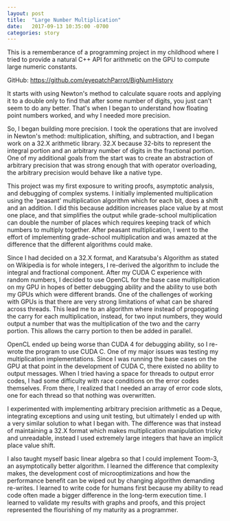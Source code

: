 ```yaml
---
layout: post
title:  "Large Number Multiplication"
date:   2017-09-13 10:35:00 -0700
categories: story
---
```


This is a rememberance of a programming project in my childhood where I
tried to provide a natural C++ API for arithmetic on the GPU to compute
large numeric constants.

GitHub: https://github.com/eyepatchParrot/BigNumHistory

It starts with using Newton's method to calculate square roots and
applying it to a double only to find that after some number of digits,
you just can't seem to do any better. That's when I began to understand
how floating point numbers worked, and why I needed more precision.

So, I began building more precision. I took the operations that are
involved in Newton's method: multiplication, shifting, and subtraction,
and I began work on a 32.X arithmetic library. 32.X because 32-bits
to represent the integral portion and an arbitrary number of digits in
the fractional portion. One of my additional goals from the start was
to create an abstraction of arbitrary precision that was strong enough
that with operator overloading, the arbitrary precision would behave
like a native type.

This project was my first exposure to writing proofs, asymptotic analysis,
and debugging of complex systems. I initially implemented multiplication
using the 'peasant' multiplication algorithm which for each bit, does a
shift and an addition. I did this because addition increases place value
by at most one place, and that simplifies the output while grade-school
multiplication can double the number of places which requires keeping
track of which numbers to multiply together. After peasant multiplication,
I went to the effort of implementing grade-school multiplication and
was amazed at the difference that the different algorithms could make.

Since I had decided on a 32.X format, and Karatsuba's Algorithm as stated
on Wikipedia is for whole integers, I re-derived the algorithm to include
the integral and fractional component.  After my CUDA C experience with
random numbers, I decided to use OpenCL for the base case multiplication
on my GPU in hopes of better debugging ability and the ability to use
both my GPUs which were different brands. One of the challenges of working
with GPUs is that there are very strong limitations of what can be shared
across threads. This lead me to an algorithm where instead of propogating
the carry for each multiplication, instead, for two input numbers, they
would output a number that was the multiplication of the two and the
carry portion. This allows the carry portion to then be added in parallel.

OpenCL ended up being worse than CUDA 4 for debugging ability, so I
re-wrote the program to use CUDA C. One of my major issues was testing
my multiplication implementations. Since I was running the base cases
on the GPU at that point in the development of CUDA C, there existed no
ability to output messages. When I tried having a space for threads to
output error codes, I had some difficulty with race conditions on the
error codes themselves. From there, I realized that I needed an array
of error code slots, one for each thread so that nothing was overwritten.

I experimented with implementing arbitrary precision arithmetic as a
Deque, integrating exceptions and using unit testing, but ultimately I
ended up with a very similar solution to what I began with. The difference
was that instead of maintaining a 32.X format which makes multiplication
manipulation tricky and unreadable, instead I used extremely large
integers that have an implicit place value shift.

I also taught myself basic linear algebra so that I could implement
Toom-3, an asymptotically better algorithm. I learned the difference
that complexity makes, the development cost of microoptimizations and how
the performance benefit can be wiped out by changing algorithm demanding
re-writes. I learned to write code for humans first because my ability
to read code often made a bigger difference in the long-term execution
time. I learned to validate my results with graphs and proofs, and this
project represented the flourishing of my maturity as a programmer.
